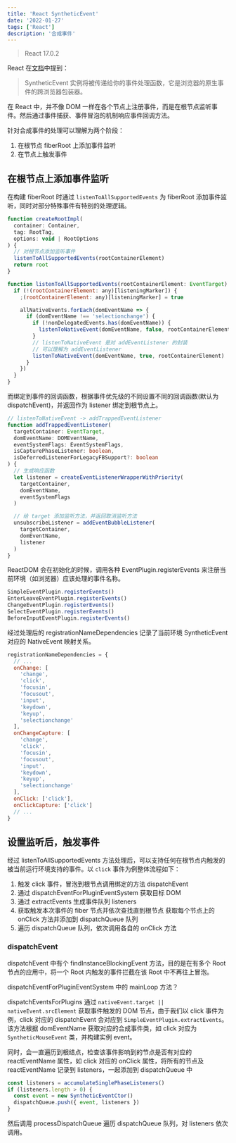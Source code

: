 ```yaml
---
title: 'React SyntheticEvent'
date: '2022-01-27'
tags: ['React']
description: '合成事件'
---
```


> React 17.0.2

React 在[文档](https://zh-hans.reactjs.org/docs/handling-events.html)中提到：

> SyntheticEvent 实例将被传递给你的事件处理函数，它是浏览器的原生事件的跨浏览器包装器。

在 React 中，并不像 DOM 一样在各个节点上注册事件，而是在根节点监听事件。然后通过事件捕获、事件冒泡的机制响应事件回调方法。

针对合成事件的处理可以理解为两个阶段：

1. 在根节点 fiberRoot 上添加事件监听
2. 在节点上触发事件

## 在根节点上添加事件监听

在构建 fiberRoot 时通过 `listenToAllSupportedEvents` 为 fiberRoot 添加事件监听，同时对部分特殊事件有特别的处理逻辑。

```js
function createRootImpl(
  container: Container,
  tag: RootTag,
  options: void | RootOptions
) {
  // 对根节点添加监听事件
  listenToAllSupportedEvents(rootContainerElement)
  return root
}

function listenToAllSupportedEvents(rootContainerElement: EventTarget) {
  if (!(rootContainerElement: any)[listeningMarker]) {
    ;(rootContainerElement: any)[listeningMarker] = true

    allNativeEvents.forEach(domEventName => {
      if (domEventName !== 'selectionchange') {
        if (!nonDelegatedEvents.has(domEventName)) {
          listenToNativeEvent(domEventName, false, rootContainerElement)
        }
        // listenToNativeEvent 是对 addEventListener 的封装
        // 可以理解为 addEventListener
        listenToNativeEvent(domEventName, true, rootContainerElement)
      }
    })
  }
}
```

而绑定到事件的回调函数，根据事件优先级的不同设置不同的回调函数(默认为 dispatchEvent)，并返回作为 listener 绑定到根节点上。

```ts
// listenToNativeEvent -> addTrappedEventListener
function addTrappedEventListener(
  targetContainer: EventTarget,
  domEventName: DOMEventName,
  eventSystemFlags: EventSystemFlags,
  isCapturePhaseListener: boolean,
  isDeferredListenerForLegacyFBSupport?: boolean
) {
  // 生成响应函数
  let listener = createEventListenerWrapperWithPriority(
    targetContainer,
    domEventName,
    eventSystemFlags
  )

  // 给 target 添加监听方法，并返回取消监听方法
  unsubscribeListener = addEventBubbleListener(
    targetContainer,
    domEventName,
    listener
  )
}
```

ReactDOM 会在初始化的时候，调用各种 EventPlugin.registerEvents 来注册当前环境（如浏览器）应该处理的事件名称。

```js
SimpleEventPlugin.registerEvents()
EnterLeaveEventPlugin.registerEvents()
ChangeEventPlugin.registerEvents()
SelectEventPlugin.registerEvents()
BeforeInputEventPlugin.registerEvents()
```

经过处理后的 registrationNameDependencies 记录了当前环境 SyntheticEvent 对应的 NativeEvent 映射关系。

```js
registrationNameDependencies = {
  // ...
  onChange: [
    'change',
    'click',
    'focusin',
    'focusout',
    'input',
    'keydown',
    'keyup',
    'selectionchange'
  ],
  onChangeCapture: [
    'change',
    'click',
    'focusin',
    'focusout',
    'input',
    'keydown',
    'keyup',
    'selectionchange'
  ],
  onClick: ['click'],
  onClickCapture: ['click']
  // ...
}
```

## 设置监听后，触发事件

经过 listenToAllSupportedEvents 方法处理后，可以支持任何在根节点内触发的被当前运行环境支持的事件。以 `click` 事件为例整体流程如下：

1. 触发 click 事件，冒泡到根节点调用绑定的方法 dispatchEvent
2. 通过 dispatchEventForPluginEventSystem 获取目标 DOM
3. 通过 extractEvents 生成事件队列 listeners
4. 获取触发本次事件的 fiber 节点并依次查找直到根节点
   获取每个节点上的 onClick 方法并添加到 dispatchQueue 队列
5. 遍历 dispatchQueue 队列，依次调用各自的 onClick 方法

### dispatchEvent

dispatchEvent 中有个 findInstanceBlockingEvent 方法，目的是在有多个 Root 节点的应用中，将一个 Root 内触发的事件拦截在该 Root 中不再往上冒泡。

dispatchEventForPluginEventSystem 中的 mainLoop 方法？

dispatchEventsForPlugins 通过 `nativeEvent.target || nativeEvent.srcElement` 获取事件触发的 DOM 节点，由于我们以 click 事件为例，click 对应的 dispatchEvent 会对应到 `SimpleEventPlugin.extractEvents`。该方法根据 domEventName 获取对应的合成事件类，如 click 对应为 `SyntheticMouseEvent` 类，并构建实例 event。

同时，会一直遍历到根结点，检查该事件影响到的节点是否有对应的 reactEventName 属性，如 click 对应的 onClick 属性，将所有的节点及 reactEventName 记录到 listeners，一起添加到 dispatchQueue 中

```ts
const listeners = accumulateSinglePhaseListeners()
if (listeners.length > 0) {
  const event = new SyntheticEventCtor()
  dispatchQueue.push({ event, listeners })
}
```

然后调用 processDispatchQueue 遍历 dispatchQueue 队列，对 listeners 依次调用。
